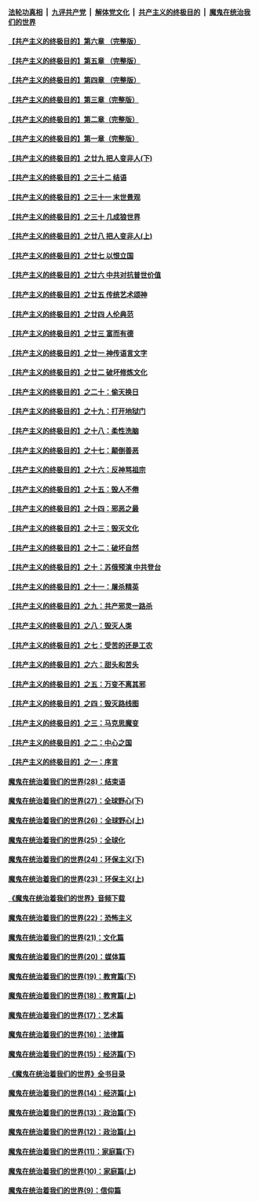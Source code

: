 

####  [法轮功真相](../../../../basic/blob/master/README.md?t=07010931) &nbsp;|&nbsp; [九评共产党](../../../../9ping.md/blob/master/README.md?t=07010931) &nbsp;|&nbsp; [解体党文化](../../../../jtdwh.md/blob/master/README.md?t=07010931)  &nbsp;|&nbsp; [共产主义的终极目的](../../../../gczydzjmd.md/blob/master/README.md?t=07010931) &nbsp;|&nbsp; [魔鬼在统治我们的世界](../../../../mgztzwmdsj.md/blob/master/README.md?t=07010931) 

#### [【共产主义的终极目的】第六章 （完整版）](../pages/nsc422/n11428913.md?t=07010931) 

#### [【共产主义的终极目的】第五章 （完整版）](../pages/nsc422/n11428912.md?t=07010931) 

#### [【共产主义的终极目的】第四章 （完整版）](../pages/nsc422/n11428907.md?t=07010931) 

#### [【共产主义的终极目的】第三章（完整版）](../pages/nsc422/n11428848.md?t=07010931) 

#### [【共产主义的终极目的】第二章（完整版）](../pages/nsc422/n11428831.md?t=07010931) 

#### [【共产主义的终极目的】第一章（完整版）](../pages/nsc422/n11417651.md?t=07010931) 

#### [【共产主义的终极目的】之廿九 把人变非人(下)](../pages/nsc422/n11344140.md?t=07010931) 

#### [【共产主义的终极目的】之三十二 结语](../pages/nsc422/n11360535.md?t=07010931) 

#### [【共产主义的终极目的】之三十一 末世景观](../pages/nsc422/n11351129.md?t=07010931) 

#### [【共产主义的终极目的】之三十 几成狼世界](../pages/nsc422/n11348280.md?t=07010931) 

#### [【共产主义的终极目的】之廿八 把人变非人(上)](../pages/nsc422/n11340492.md?t=07010931) 

#### [【共产主义的终极目的】之廿七 以恨立国](../pages/nsc422/n11336944.md?t=07010931) 

#### [【共产主义的终极目的】之廿六 中共对抗普世价值](../pages/nsc422/n11324785.md?t=07010931) 

#### [【共产主义的终极目的】之廿五 传统艺术颂神](../pages/nsc422/n11296396.md?t=07010931) 

#### [【共产主义的终极目的】之廿四 人伦典范](../pages/nsc422/n11296397.md?t=07010931) 

#### [【共产主义的终极目的】之廿三 富而有德](../pages/nsc422/n11283598.md?t=07010931) 

#### [【共产主义的终极目的】之廿一 神传语言文字](../pages/nsc422/n11263265.md?t=07010931) 

#### [【共产主义的终极目的】之廿二 破坏修炼文化](../pages/nsc422/n11245728.md?t=07010931) 

#### [【共产主义的终极目的】之二十：偷天换日](../pages/nsc422/n11238846.md?t=07010931) 

#### [【共产主义的终极目的】之十九：打开地狱门](../pages/nsc422/n11206376.md?t=07010931) 

#### [【共产主义的终极目的】之十八：柔性洗脑](../pages/nsc422/n11199994.md?t=07010931) 

#### [【共产主义的终极目的】之十七：颠倒善恶](../pages/nsc422/n11179782.md?t=07010931) 

#### [【共产主义的终极目的】之十六：反神骂祖宗](../pages/nsc422/n11166798.md?t=07010931) 

#### [【共产主义的终极目的】之十五：毁人不倦](../pages/nsc422/n11166792.md?t=07010931) 

#### [【共产主义的终极目的】之十四：邪恶之最](../pages/nsc422/n11150249.md?t=07010931) 

#### [【共产主义的终极目的】之十三：毁灭文化](../pages/nsc422/n11135227.md?t=07010931) 

#### [【共产主义的终极目的】之十二：破坏自然](../pages/nsc422/n11135214.md?t=07010931) 

#### [【共产主义的终极目的】之十：苏俄预演 中共登台](../pages/nsc422/n11118424.md?t=07010931) 

#### [【共产主义的终极目的】之十一：屠杀精英](../pages/nsc422/n11118442.md?t=07010931) 

#### [【共产主义的终极目的】之九：共产邪灵一路杀](../pages/nsc422/n11114139.md?t=07010931) 

#### [【共产主义的终极目的】之八：毁灭人类](../pages/nsc422/n11108503.md?t=07010931) 

#### [【共产主义的终极目的】之七：受苦的还是工农](../pages/nsc422/n11101809.md?t=07010931) 

#### [【共产主义的终极目的】之六：甜头和苦头](../pages/nsc422/n11096971.md?t=07010931) 

#### [【共产主义的终极目的】之五：万变不离其邪](../pages/nsc422/n11091285.md?t=07010931) 

#### [【共产主义的终极目的】之四：毁灭路线图](../pages/nsc422/n11086284.md?t=07010931) 

#### [【共产主义的终极目的】之三：马克思魔变](../pages/nsc422/n11061941.md?t=07010931) 

#### [【共产主义的终极目的】之二：中心之国](../pages/nsc422/n11047728.md?t=07010931) 

#### [【共产主义的终极目的】之一：序言](../pages/nsc422/n11086077.md?t=07010931) 

#### [魔鬼在统治着我们的世界(28)：结束语](../pages/nsc422/n10936246.md?t=07010931) 

#### [魔鬼在统治着我们的世界(27)：全球野心(下)](../pages/nsc422/n10928319.md?t=07010931) 

#### [魔鬼在统治着我们的世界(26)：全球野心(上)](../pages/nsc422/n10900318.md?t=07010931) 

#### [魔鬼在统治着我们的世界(25)：全球化](../pages/nsc422/n10788205.md?t=07010931) 

#### [魔鬼在统治着我们的世界(24)：环保主义(下)](../pages/nsc422/n10695307.md?t=07010931) 

#### [魔鬼在统治着我们的世界(23)：环保主义(上)](../pages/nsc422/n10688613.md?t=07010931) 

#### [《魔鬼在统治着我们的世界》音频下载](../pages/nsc422/n10635553.md?t=07010931) 

#### [魔鬼在统治着我们的世界(22)：恐怖主义](../pages/nsc422/n10614727.md?t=07010931) 

#### [魔鬼在统治着我们的世界(21)：文化篇](../pages/nsc422/n10597706.md?t=07010931) 

#### [魔鬼在统治着我们的世界(20)：媒体篇](../pages/nsc422/n10586579.md?t=07010931) 

#### [魔鬼在统治着我们的世界(19)：教育篇(下)](../pages/nsc422/n10564808.md?t=07010931) 

#### [魔鬼在统治着我们的世界(18)：教育篇(上)](../pages/nsc422/n10526970.md?t=07010931) 

#### [魔鬼在统治着我们的世界(17)：艺术篇](../pages/nsc422/n10499093.md?t=07010931) 

#### [魔鬼在统治着我们的世界(16)：法律篇](../pages/nsc422/n10485969.md?t=07010931) 

#### [魔鬼在统治着我们的世界(15)：经济篇(下)](../pages/nsc422/n10469975.md?t=07010931) 

#### [《魔鬼在统治着我们的世界》全书目录](../pages/nsc422/n10464261.md?t=07010931) 

#### [魔鬼在统治着我们的世界(14)：经济篇(上)](../pages/nsc422/n10457370.md?t=07010931) 

#### [魔鬼在统治着我们的世界(13)：政治篇(下)](../pages/nsc422/n10448270.md?t=07010931) 

#### [魔鬼在统治着我们的世界(12)：政治篇(上)](../pages/nsc422/n10444576.md?t=07010931) 

#### [魔鬼在统治着我们的世界(11)：家庭篇(下)](../pages/nsc422/n10440961.md?t=07010931) 

#### [魔鬼在统治着我们的世界(10)：家庭篇(上)](../pages/nsc422/n10435448.md?t=07010931) 

#### [魔鬼在统治着我们的世界(9)：信仰篇](../pages/nsc422/n10432159.md?t=07010931) 

